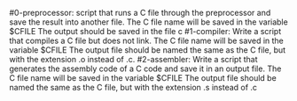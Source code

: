 #0-preprocessor:
	script that runs a C file through the preprocessor and save the result into another file.
		The C file name will be saved in the variable $CFILE
		The output should be saved in the file c
#1-compiler:
	Write a script that compiles a C file but does not link.
		The C file name will be saved in the variable $CFILE
		The output file should be named the same as the C file, but with the extension .o instead of .c.
#2-assembler:
	Write a script that generates the assembly code of a C code and save it in an output file.
		The C file name will be saved in the variable $CFILE
		The output file should be named the same as the C file, but with the extension .s instead of .c
